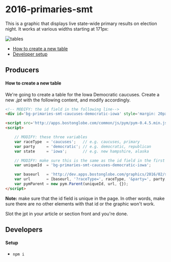 # 2016-primaries-smt

This is a graphic that displays live state-wide primary results on election night. It works at various widths starting at 171px:

![tables](https://cloud.githubusercontent.com/assets/370976/12398677/26b21142-bde3-11e5-81db-211142430e65.png)

- [How to create a new table](#how-to-create-a-new-table)
- [Developer setup](#setup)

## Producers

#### How to create a new table

We're going to create a table for the Iowa Democratic caucuses. Create a new *.jpt* with the following content, and modify accordingly.

```html
<!-- MODIFY: the id field in the following line-->
<div id='bg-primaries-smt-caucuses-democratic-iowa' style='margin: 20px 0;'></div>

<script src='http://apps.bostonglobe.com/common/js/pym/pym-0.4.5.min.js'></script>
<script>

	// MODIFY: these three variables
	var raceType  = 'caucuses';   // e.g. caucuses, primary
	var party     = 'democratic'; // e.g. democratic, republican
	var state     = 'iowa';       // e.g. new hampshire, alaska

	// MODIFY: make sure this is the same as the id field in the first line
	var uniqueId  = 'bg-primaries-smt-caucuses-democratic-iowa';

	var baseurl   = 'http://dev.apps.bostonglobe.com/graphics/2016/02/state-results-small-table';
	var url       = [baseurl, '?raceType=', raceType, '&party=', party, '&state=', state].join('');
	var pymParent = new pym.Parent(uniqueId, url, {});
</script>
```

**Note:** make sure that the id field is unique in the page. In other words, make sure there are no other elements with that id or the graphic won't work.

Slot the jpt in your article or section front and you're done.

## Developers

#### Setup

- `npm i`

